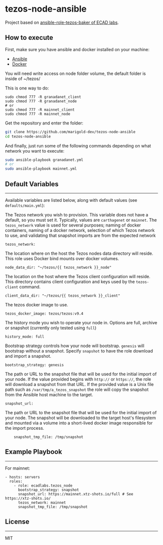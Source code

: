 # tezos-node-ansible

Project based on [ansible-role-tezos-baker of ECAD labs](https://github.com/ecadlabs/ansible-role-tezos-baker).

## How to execute

First, make sure you have ansible and docker installed on your machine:
* [Ansible](https://docs.ansible.com/ansible/latest/installation_guide/intro_installation.html)
* [Docker](https://docs.docker.com/engine/install/)


You will need write access on node folder volume, the default folder is inside of ~/tezos/

This is one way to do:
```
sudo chmod 777 -R granadanet_client
sudo chmod 777 -R granadanet_node
# or
sudo chmod 777 -R mainnet_client
sudo chmod 777 -R mainnet_node
```

Get the repository and enter the folder:
``` bash
git clone https://github.com/marigold-dev/tezos-node-ansible
cd tezos-node-ansible
```


And finally, just run some of the following commands depending on what network you want to execute:
``` bash
sudo ansible-playbook granadanet.yml
# or
sudo ansible-playbook mainnet.yml
```

## Default Variables
------------

Available variables are listed below, along with default values (see `defaults/main.yml`):

The Tezos network you wish to provision. This variable does not have a default, so you must set it. Typically, values are `carthagenet` or `mainnet`. The `tezos_network` value is used for several purposes; naming of docker containers, naming of a docker network, selection of which Tezos network to use, and validating that snapshot imports are from the expected network

    tezos_network:

The location where on the host the Tezos nodes data directory will reside. This role uses Docker bind mounts over docker volumes.

    node_data_dir: "~/tezos/{{ tezos_network }}_node"

The location on the host where the Tezos client configuration will reside. This directory contains client configuration and keys used by the `tezos-client` command.

    client_data_dir: "~/tezos/{{ tezos_network }}_client"

The tezos docker image to use.

    tezos_docker_image: tezos/tezos:v9.4

The history mode you wish to operate your node in. Options are full, archive or snapshot (currently only tested using `full`)

    history_mode: full

Bootstrap strategy controls how your node will bootstrap. `genesis` will bootstrap without a snapshot. Specify `snapshot` to have the role download and import a snapshot.

    bootstrap_strategy: genesis

The path or URL to the snapshot file that will be used for the initial import of your node. If the value provided begins with `http://` or `https://`, the role will download a snapshot from that URL. If the provided value is a Unix file path such as `/var/tmp/a_tezos_snapshot` the role will copy the snapshot from the Ansible host machine to the target.

    snapshot_url:

The path or URL to the snapshot file that will be used for the initial import of your node. The snapshot will be downloaded to the target host's filesystem and mounted via a volume into a short-lived docker image responsible for the import process.

        snapshot_tmp_file: /tmp/snapshot


## Example Playbook
----------------

For mainnet:

    - hosts: servers
      roles:
        - role: ecadlabs.tezos_node
          bootstrap_strategy: snapshot
          snapshot_url: https://mainnet.xtz-shots.io/full # See https://xtz-shots.io/
          tezos_network: mainnet
          snapshot_tmp_file: /tmp/snapshot

## License
-------

MIT